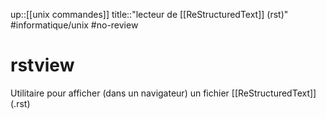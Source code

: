 up::[[unix commandes]]
title::"lecteur de [[ReStructuredText]] (rst)"
#informatique/unix #no-review 
# rstview
Utilitaire pour afficher (dans un navigateur) un fichier [[ReStructuredText]] (.rst)

